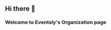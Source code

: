 ## Hi there 👋

### Welcome to Eventsly's Organization page

<!--

**Here are some ideas to get you started:**

🙋‍♀️ A short introduction - Eventsly is an organization that provies event-sharing services to users
🌈 Products - We are working on a mobile app, backend app, and landing page built with Flutter, Go and React respectively
-->
